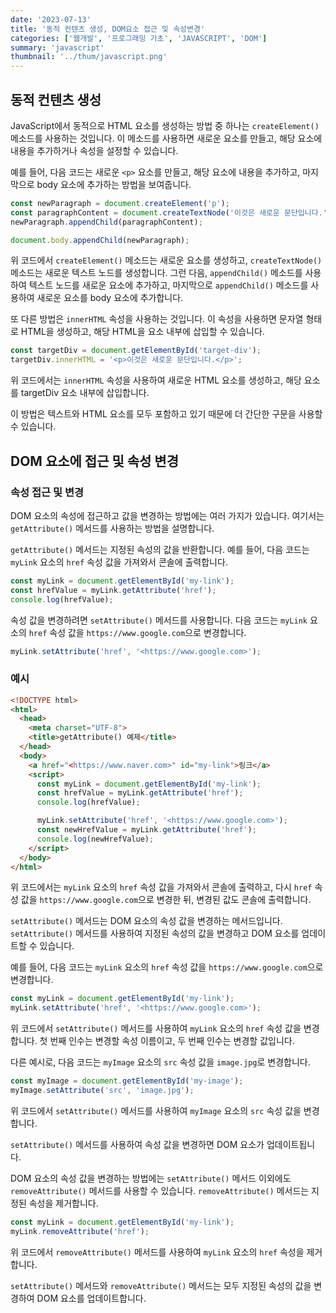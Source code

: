 ```yaml
---
date: '2023-07-13'
title: '동적 컨텐츠 생성, DOM요소 접근 및 속성변경'
categories: ['웹개발', '프로그래밍 기초', 'JAVASCRIPT', 'DOM']
summary: 'javascript'
thumbnail: '../thum/javascript.png'
---
```


## 동적 컨텐츠 생성

JavaScript에서 동적으로 HTML 요소를 생성하는 방법 중 하나는 `createElement()` 메소드를 사용하는 것입니다. 이 메소드를 사용하면 새로운 요소를 만들고, 해당 요소에 내용을 추가하거나 속성을 설정할 수 있습니다.

예를 들어, 다음 코드는 새로운 `<p>` 요소를 만들고, 해당 요소에 내용을 추가하고, 마지막으로 body 요소에 추가하는 방법을 보여줍니다.

```jsx
const newParagraph = document.createElement('p');
const paragraphContent = document.createTextNode('이것은 새로운 문단입니다.');
newParagraph.appendChild(paragraphContent);

document.body.appendChild(newParagraph);
```

위 코드에서 `createElement()` 메소드는 새로운 요소를 생성하고, `createTextNode()` 메소드는 새로운 텍스트 노드를 생성합니다. 그런 다음, `appendChild()` 메소드를 사용하여 텍스트 노드를 새로운 요소에 추가하고, 마지막으로 `appendChild()` 메소드를 사용하여 새로운 요소를 body 요소에 추가합니다.

또 다른 방법은 `innerHTML` 속성을 사용하는 것입니다. 이 속성을 사용하면 문자열 형태로 HTML을 생성하고, 해당 HTML을 요소 내부에 삽입할 수 있습니다.

```jsx
const targetDiv = document.getElementById('target-div');
targetDiv.innerHTML = '<p>이것은 새로운 문단입니다.</p>';
```

위 코드에서는 `innerHTML` 속성을 사용하여 새로운 HTML 요소를 생성하고, 해당 요소를 targetDiv 요소 내부에 삽입합니다.

이 방법은 텍스트와 HTML 요소를 모두 포함하고 있기 때문에 더 간단한 구문을 사용할 수 있습니다.

## DOM 요소에 접근 및 속성 변경

### 속성 접근 및 변경

DOM 요소의 속성에 접근하고 값을 변경하는 방법에는 여러 가지가 있습니다. 여기서는 `getAttribute()` 메서드를 사용하는 방법을 설명합니다.

`getAttribute()` 메서드는 지정된 속성의 값을 반환합니다. 예를 들어, 다음 코드는 `myLink` 요소의 `href` 속성 값을 가져와서 콘솔에 출력합니다.

```jsx
const myLink = document.getElementById('my-link');
const hrefValue = myLink.getAttribute('href');
console.log(hrefValue);
```

속성 값을 변경하려면 `setAttribute()` 메서드를 사용합니다. 다음 코드는 `myLink` 요소의 `href` 속성 값을 `https://www.google.com`으로 변경합니다.

```jsx
myLink.setAttribute('href', '<https://www.google.com>');
```

### 예시

```html
<!DOCTYPE html>
<html>
  <head>
    <meta charset="UTF-8">
    <title>getAttribute() 예제</title>
  </head>
  <body>
    <a href="<https://www.naver.com>" id="my-link">링크</a>
    <script>
      const myLink = document.getElementById('my-link');
      const hrefValue = myLink.getAttribute('href');
      console.log(hrefValue);

      myLink.setAttribute('href', '<https://www.google.com>');
      const newHrefValue = myLink.getAttribute('href');
      console.log(newHrefValue);
    </script>
  </body>
</html>
```

위 코드에서는 `myLink` 요소의 `href` 속성 값을 가져와서 콘솔에 출력하고, 다시 `href` 속성 값을 `https://www.google.com`으로 변경한 뒤, 변경된 값도 콘솔에 출력합니다.

`setAttribute()` 메서드는 DOM 요소의 속성 값을 변경하는 메서드입니다. `setAttribute()` 메서드를 사용하여 지정된 속성의 값을 변경하고 DOM 요소를 업데이트할 수 있습니다.

예를 들어, 다음 코드는 `myLink` 요소의 `href` 속성 값을 `https://www.google.com`으로 변경합니다.

```jsx
const myLink = document.getElementById('my-link');
myLink.setAttribute('href', '<https://www.google.com>');
```

위 코드에서 `setAttribute()` 메서드를 사용하여 `myLink` 요소의 `href` 속성 값을 변경합니다. 첫 번째 인수는 변경할 속성 이름이고, 두 번째 인수는 변경할 값입니다.

다른 예시로, 다음 코드는 `myImage` 요소의 `src` 속성 값을 `image.jpg`로 변경합니다.

```jsx
const myImage = document.getElementById('my-image');
myImage.setAttribute('src', 'image.jpg');
```

위 코드에서 `setAttribute()` 메서드를 사용하여 `myImage` 요소의 `src` 속성 값을 변경합니다.

`setAttribute()` 메서드를 사용하여 속성 값을 변경하면 DOM 요소가 업데이트됩니다.

DOM 요소의 속성 값을 변경하는 방법에는 `setAttribute()` 메서드 이외에도 `removeAttribute()` 메서드를 사용할 수 있습니다. `removeAttribute()` 메서드는 지정된 속성을 제거합니다.

```jsx
const myLink = document.getElementById('my-link');
myLink.removeAttribute('href');
```

위 코드에서 `removeAttribute()` 메서드를 사용하여 `myLink` 요소의 `href` 속성을 제거합니다.

`setAttribute()` 메서드와 `removeAttribute()` 메서드는 모두 지정된 속성의 값을 변경하여 DOM 요소를 업데이트합니다.